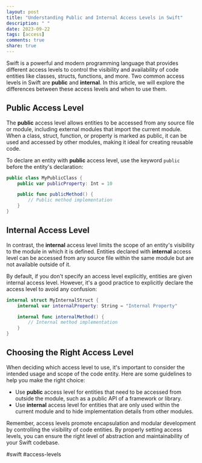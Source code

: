 ```yaml
---
layout: post
title: "Understanding Public and Internal Access Levels in Swift"
description: " "
date: 2023-09-22
tags: [access]
comments: true
share: true
---
```


Swift is a powerful and modern programming language that provides different access levels to control the visibility and availability of code entities like classes, structs, functions, and more. Two common access levels in Swift are **public** and **internal**. In this article, we will explore the differences between these access levels and when to use them.

## Public Access Level

The **public** access level allows entities to be accessed from any source file or module, including external modules that import the current module. When a class, struct, function, or property is marked as public, it can be used and accessed by other modules, making it ideal for creating reusable code.

To declare an entity with **public** access level, use the keyword `public` before the entity's declaration:

```swift
public class MyPublicClass {
    public var publicProperty: Int = 10

    public func publicMethod() {
        // Public method implementation
    }
}
```

## Internal Access Level

In contrast, the **internal** access level limits the scope of an entity's visibility to the module in which it is defined. Entities declared with **internal** access level can be accessed from any source file within the same module but are not available outside of it.

By default, if you don't specify an access level explicitly, entities are given internal access level. However, it's a good practice to explicitly declare the access level to avoid any confusion:

```swift
internal struct MyInternalStruct {
    internal var internalProperty: String = "Internal Property"

    internal func internalMethod() {
        // Internal method implementation
    }
}
```

## Choosing the Right Access Level

When deciding which access level to use, it's important to consider the intended usage and scope of the code entity. Here are some guidelines to help you make the right choice:

- Use **public** access level for entities that need to be accessed from outside the module, such as a public API of a framework or library.
- Use **internal** access level for entities that are only used within the current module and to hide implementation details from other modules.

Remember, access levels promote encapsulation and modular development by controlling the visibility of code entities. By properly setting access levels, you can ensure the right level of abstraction and maintainability of your Swift codebase.

#swift #access-levels